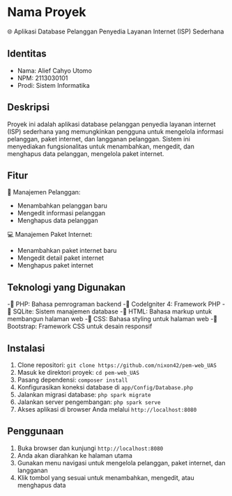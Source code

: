 # Nama Proyek

🌐 Aplikasi Database Pelanggan Penyedia Layanan Internet (ISP) Sederhana

## Identitas

- Nama: Alief Cahyo Utomo
- NPM: 2113030101
- Prodi: Sistem Informatika

## Deskripsi

Proyek ini adalah aplikasi database pelanggan penyedia layanan internet (ISP) sederhana yang memungkinkan pengguna untuk mengelola informasi pelanggan, paket internet, dan langganan pelanggan. Sistem ini menyediakan fungsionalitas untuk menambahkan, mengedit, dan menghapus data pelanggan, mengelola paket internet.

## Fitur

👤 Manajemen Pelanggan:
- Menambahkan pelanggan baru
- Mengedit informasi pelanggan
- Menghapus data pelanggan

💻 Manajemen Paket Internet:
- Menambahkan paket internet baru
- Mengedit detail paket internet
- Menghapus paket internet

## Teknologi yang Digunakan

-🔧 PHP: Bahasa pemrograman backend
-🔧 CodeIgniter 4: Framework PHP
-🔧 SQLite: Sistem manajemen database
-🔧 HTML: Bahasa markup untuk membangun halaman web
-🔧 CSS: Bahasa styling untuk halaman web
-🔧 Bootstrap: Framework CSS untuk desain responsif

## Instalasi

1. Clone repositori: `git clone https://github.com/nixon42/pem-web_UAS`
2. Masuk ke direktori proyek: `cd pem-web_UAS`
3. Pasang dependensi: `composer install`
4. Konfigurasikan koneksi database di `app/Config/Database.php`
5. Jalankan migrasi database: `php spark migrate`
6. Jalankan server pengembangan: `php spark serve`
7. Akses aplikasi di browser Anda melalui `http://localhost:8080`

## Penggunaan

1. Buka browser dan kunjungi `http://localhost:8080`
2. Anda akan diarahkan ke halaman utama
3. Gunakan menu navigasi untuk mengelola pelanggan, paket internet, dan langganan
4. Klik tombol yang sesuai untuk menambahkan, mengedit, atau menghapus data
